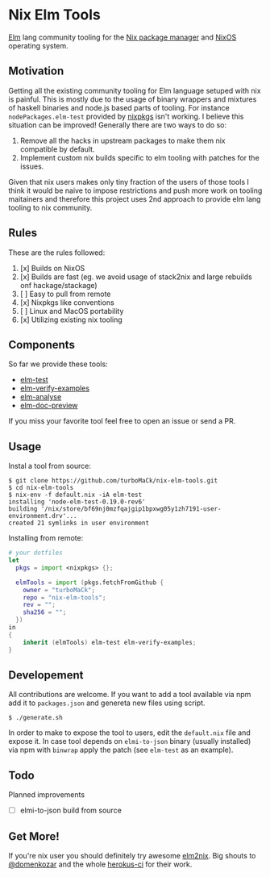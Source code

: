 # Nix Elm Tools

[Elm](https://elm-lang.org/) lang community tooling
for the [Nix package manager](https://nixos.org/nix/) and [NixOS](http://nixos.org)
operating system.

## Motivation

Getting all the existing community tooling for Elm language setuped with nix is painful.
This is mostly due to the usage of binary wrappers and mixtures of
haskell binaries and node.js based parts of tooling. For instance `nodePackages.elm-test`
provided by [nixpkgs](https://github.com/NixOS/nixpkgs)
isn't working. I believe this situation can be improved!
Generally there are two ways to do so:

1. Remove all the hacks in upstream packages to make them nix compatible by default.
2. Implement custom nix builds specific to elm tooling with patches for the issues.

Given that nix users makes only tiny fraction of the users of those tools I think
it would be naive to impose restrictions and push more work on tooling maitainers
and therefore this project uses 2nd approach to provide elm lang tooling to nix community.

## Rules

These are the rules followed:

1. [x] Builds on NixOS
2. [x] Builds are fast (eg. we avoid usage of stack2nix and large rebuilds onf hackage/stackage)
3. [ ] Easy to pull from remote
4. [x] Nixpkgs like conventions
5. [ ] Linux and MacOS portability
6. [x] Utilizing existing nix tooling

## Components

So far we provide these tools:

- [elm-test](https://github.com/rtfeldman/node-test-runner)
- [elm-verify-examples](https://github.com/stoeffel/elm-verify-examples)
- [elm-analyse](https://github.com/stil4m/elm-analyse)
- [elm-doc-preview](https://github.com/dmy/elm-doc-preview)

If you miss your favorite tool feel free to open an issue or send a PR.

## Usage

Instal a tool from source:

```shell
$ git clone https://github.com/turboMaCk/nix-elm-tools.git
$ cd nix-elm-tools
$ nix-env -f default.nix -iA elm-test
installing 'node-elm-test-0.19.0-rev6'
building '/nix/store/bf69nj0mzfqajgip1bpxwg05y1zh7191-user-environment.drv'...
created 21 symlinks in user environment
```

Installing from remote:

```nix
# your dotfiles
let
  pkgs = import <nixpkgs> {};

  elmTools = import (pkgs.fetchFromGithub {
    owner = "turboMaCk";
    repo = "nix-elm-tools";
    rev = "";
    sha256 = "";
  })
in
{
    inherit (elmTools) elm-test elm-verify-examples;
}
```

## Developement

All contributions are welcome. If you want to add a tool available via npm
add it to `packages.json` and genereta new files using script.

```
$ ./generate.sh
```

In order to make to expose the tool to users,
edit the `default.nix` file and expose it.
In case tool depends on `elmi-to-json` binary (usually installed)
via npm with `binwrap` apply the patch (see `elm-test` as an example).

## Todo

Planned improvements

- [ ] elmi-to-json build from source

## Get More!

If you're nix user you should definitely try awesome [elm2nix](https://github.com/hercules-ci/elm2nix).
Big shouts to [@domenkozar](https://github.com/hercules-ci/elm2nix/commits?author=domenkozar)
and the whole [herokus-ci](https://hercules-ci.com/) for their work.
